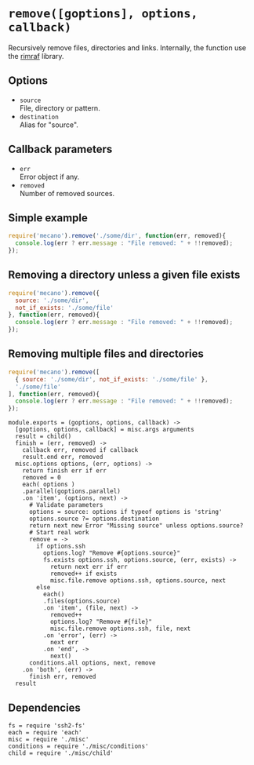 
# `remove([goptions], options, callback)`

Recursively remove files, directories and links. Internally, the function
use the [rimraf](https://github.com/isaacs/rimraf) library.   

## Options

*   `source`   
    File, directory or pattern.   
*   `destination`      
    Alias for "source".   

## Callback parameters

*   `err`   
    Error object if any.   
*   `removed`   
    Number of removed sources.   

## Simple example

```js
require('mecano').remove('./some/dir', function(err, removed){
  console.log(err ? err.message : "File removed: " + !!removed);
});
```

## Removing a directory unless a given file exists

```js
require('mecano').remove({
  source: './some/dir',
  not_if_exists: './some/file'
}, function(err, removed){
  console.log(err ? err.message : "File removed: " + !!removed);
});
```

## Removing multiple files and directories

```js
require('mecano').remove([
  { source: './some/dir', not_if_exists: './some/file' },
  './some/file'
], function(err, removed){
  console.log(err ? err.message : "File removed: " + !!removed);
});
```

    module.exports = (goptions, options, callback) ->
      [goptions, options, callback] = misc.args arguments
      result = child()
      finish = (err, removed) ->
        callback err, removed if callback
        result.end err, removed
      misc.options options, (err, options) ->
        return finish err if err
        removed = 0
        each( options )
        .parallel(goptions.parallel)
        .on 'item', (options, next) ->
          # Validate parameters
          options = source: options if typeof options is 'string'
          options.source ?= options.destination
          return next new Error "Missing source" unless options.source?
          # Start real work
          remove = ->
            if options.ssh
              options.log? "Remove #{options.source}"
              fs.exists options.ssh, options.source, (err, exists) ->
                return next err if err
                removed++ if exists
                misc.file.remove options.ssh, options.source, next
            else
              each()
              .files(options.source)
              .on 'item', (file, next) ->
                removed++
                options.log? "Remove #{file}"
                misc.file.remove options.ssh, file, next
              .on 'error', (err) ->
                next err
              .on 'end', ->
                next()
          conditions.all options, next, remove
        .on 'both', (err) ->
          finish err, removed
      result

## Dependencies

    fs = require 'ssh2-fs'
    each = require 'each'
    misc = require './misc'
    conditions = require './misc/conditions'
    child = require './misc/child'



